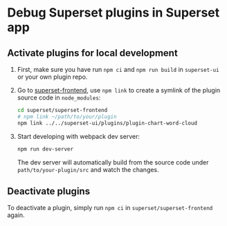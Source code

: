 # Debug Superset plugins in Superset app

## Activate plugins for local development

1. First, make sure you have run `npm ci` and `npm run build` in `superset-ui` or your own plugin
   repo.
2. Go to [superset-frontend](https://github.com/apache/superset/tree/master/superset-frontend), use
   `npm link` to create a symlink of the plugin source code in `node_modules`:

   ```sh
   cd superset/superset-frontend
   # npm link ~/path/to/your/plugin
   npm link ../../superset-ui/plugins/plugin-chart-word-cloud
   ```

3. Start developing with webpack dev server:

   ```sh
   npm run dev-server
   ```

   The dev server will automatically build from the source code under `path/to/your-plugin/src` and
   watch the changes.

## Deactivate plugins

To deactivate a plugin, simply run `npm ci` in `superset/superset-frontend` again.
